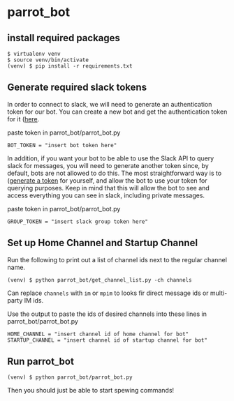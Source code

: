 # parrot_bot

## install required packages
```
$ virtualenv venv
$ source venv/bin/activate
(venv) $ pip install -r requirements.txt
```

## Generate required slack tokens

In order to connect to slack, we will need to generate an authentication token for our bot. You can create a new bot and get the authentication token for it ([here](http://my.slack.com/services/new/bot).

paste token in parrot_bot/parrot_bot.py
```
BOT_TOKEN = "insert bot token here"
```

In addition, if you want your bot to be able to use the Slack API to query slack for messages, you will need to generate another token since, by default, bots are not allowed to do this. The most straightforward way is to ([generate a token](https://api.slack.com/docs/oauth-test-tokens) for yourself, and allow the bot to use your token for querying purposes. Keep in mind that this will allow the bot to see and access everything you can see in slack, including private messages.

paste token in parrot_bot/parrot_bot.py
```
GROUP_TOKEN = "insert slack group token here"
```

## Set up Home Channel and Startup Channel

Run the following to print out a list of channel ids next to the regular channel name.

```
(venv) $ python parrot_bot/get_channel_list.py -ch channels
```

Can replace `channels` with `im` or `mpim` to looks fir direct message ids or multi-party IM ids.

Use the output to paste the ids of desired channels into these lines in parrot_bot/parrot_bot.py

```
HOME_CHANNEL = "insert channel id of home channel for bot"
STARTUP_CHANNEL = "insert channel id of startup channel for bot"
```

## Run parrot_bot

```
(venv) $ python parrot_bot/parrot_bot.py
```

Then you should just be able to start spewing commands!
